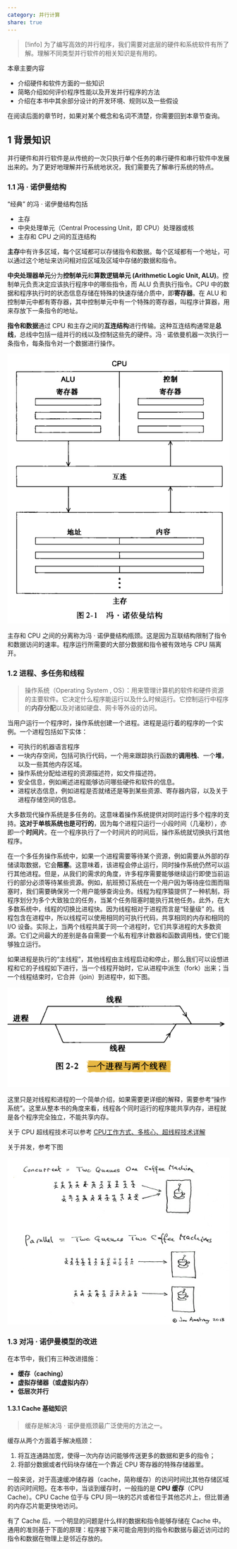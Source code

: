 ```yaml
---
category: 并行计算
share: true
---
```


> [!info] 
>为了编写高效的并行程序，我们需要对底层的硬件和系统软件有所了解。理解不同类型并行软件的相关知识是有用的。

本章主要内容

- 介绍硬件和软件方面的一些知识
- 简略介绍如何评价程序性能以及开发并行程序的方法
- 介绍在本书中其余部分设计的开发环境、规则以及一些假设

在阅读后面的章节时，如果对某个概念和名词不清楚，你需要回到本章节查询。

## 1 背景知识

并行硬件和并行软件是从传统的一次只执行单个任务的串行硬件和串行软件中发展出来的。为了更好地理解并行系统地状况，我们需要先了解串行系统的特点。

### 1.1 冯 · 诺伊曼结构

“经典” 的冯 · 诺伊曼结构包括

- 主存
- 中央处理单元（Central Processing Unit，即 CPU）处理器或核
- 主存和 CPU 之间的互连结构

**主存**中有许多区域，每个区域都可以存储指令和数据。每个区域都有一个地址，可以通过这个地址来访问相对应区域及区域中存储的数据和指令。

**中央处理器单元**分为**控制单元**和**算数逻辑单元 (Arithmetic Logic Unit, ALU)**。控制单元负责决定应该执行程序中的哪些指令，而 ALU 负责执行指令。CPU 中的数据和程序执行时的状态信息存储在特殊的快速存储介质中，即**寄存器**。在 ALU 和控制单元中都有寄存器，其中控制单元中有一个特殊的寄存器，叫程序计算器，用来存放下一条指令的地址。

**指令和数据**通过 CPU 和主存之间的**互连结构**进行传输。这种互连结构通常是**总线**，总线中包括一组并行的线以及控制这些先的硬件。冯 · 诺依曼机器一次执行一条指令，每条指令对一个数据进行操作。

![2 并行硬件和并行软件_image_1.png](../2%20%E5%B9%B6%E8%A1%8C%E7%A1%AC%E4%BB%B6%E5%92%8C%E5%B9%B6%E8%A1%8C%E8%BD%AF%E4%BB%B6_image_1.png)

主存和 CPU 之间的分离称为冯 · 诺伊曼结构瓶颈。这是因为互联结构限制了指令和数据访问的速率。程序运行所需要的大部分数据和指令被有效地与 CPU 隔离开。

### 1.2 进程、多任务和线程

>操作系统（Operating System , OS）：用来管理计算机的软件和硬件资源的主要软件。它决定什么程序能运行以及什么时候运行。它控制运行中程序的**内存分配**以及对诸如硬盘、网卡等外设的访问。

当用户运行一个程序时，操作系统创建一个进程。进程是运行着的程序的一个实例。一个进程包括如下实体：

- 可执行的机器语言程序
- 一块内存空间，包括可执行代码，一个用来跟踪执行函数的**调用栈**、一个**堆**，以及一些其他内存区域。
- 操作系统分配给进程的资源描述符，如文件描述符。
- 安全信息，例如阐述进程能够访问哪些硬件和软件的信息。
- 进程状态信息，例如进程是否就绪还是等到某些资源、寄存器内容，以及关于进程存储空间的信息。

大多数现代操作系统是多任务的。这意味着操作系统提供对同时运行多个程序的支持。**这对于单核系统也是可行的**，因为每个进程只运行一小段时间（几毫秒），亦即一个**时间片**。在一个程序执行了一个时间片的时间后，操作系统就切换执行其他程序。

在一个多任务操作系统中，如果一个进程需要等待某个资源，例如需要从外部的存储读取数据，它会**阻塞**。这意味着，该进程会停止运行，同时操作系统仍然可以运行其他进程。但是，从我们的需求的角度，许多程序需要能够继续运行即使当前运行的部分必须等待某些资源。例如，航班预订系统在一个用户因为等待座位图而阻塞时，我们需要确保另一个用户能够查询业务。线程为程序猿提供了一种机制，将程序划分为多个大致独立的任务，当某个任务阻塞时能执行其他任务。此外，在大多数系统中，线程的切换比进程快。因为线程相对于进程而言是“轻量级” 的。线程包含在进程中，所以线程可以使用相同的可执行代码，共享相同的内存和相同的 I/O 设备。实际上，当两个线程共属于同一个进程时，它们共享进程的大多数资源。它们之间最大的差别是各自需要一个私有程序计数器和函数调用栈，使它们能够独立运行。

如果进程是执行的“主线程”，其他线程由主线程启动和停止，那么我们可以设想进程和它的子线程如下进行，当一个线程开始时，它从进程中派生（fork）出来；当一个线程结束时，它合并（join）到进程中，如下图。

![2 并行硬件和并行软件_image_2.png](../2%20%E5%B9%B6%E8%A1%8C%E7%A1%AC%E4%BB%B6%E5%92%8C%E5%B9%B6%E8%A1%8C%E8%BD%AF%E4%BB%B6_image_2.png)

这里只是对线程和进程的一个简单介绍，如果需要更详细的解释，需要参考“操作系统”。这里从整本书的角度来看，线程各个同时运行的程序能共享内存，进程就是各个程序完全独立，不能共享内存。

关于 CPU 超线程技术可以参考 [CPU工作方式、多核心、超线程技术详解](https://zhuanlan.zhihu.com/p/52112475)

关于并发，参考下图

![2 并行硬件和并行软件_image_3.png](../2%20%E5%B9%B6%E8%A1%8C%E7%A1%AC%E4%BB%B6%E5%92%8C%E5%B9%B6%E8%A1%8C%E8%BD%AF%E4%BB%B6_image_3.png)

### 1.3 对冯 · 诺伊曼模型的改进

在本节中，我们有三种改进措施：

- **缓存（caching）**
- **虚拟存储器（或虚拟内存）**
- **低层次并行**

#### 1.3.1 Cache 基础知识

>缓存是解决冯 · 诺伊曼瓶颈最广泛使用的方法之一。

缓存从两个方面着手解决瓶颈：

1. 将互连通路加宽，使得一次内存访问能够传送更多的数据和更多的指令；
2. 将部分数据或者代码块存储在一个靠近 CPU 寄存器的特殊存储器里。

一般来说，对于高速缓冲储存器（cache，简称缓存）的访问时间比其他存储区域的访问时间短。在本书中，当谈到缓存时，一般指的是 **CPU 缓存**（CPU Cache）。CPU Cache 位于与 CPU 同一块的芯片或者位于其他芯片上，但比普通的内存芯片能更快地访问。

有了 Cache 后，一个明显的问题是什么样的数据和指令能够存储在 Cache 中。通用的准则基于下面的原理：程序接下来可能会用到的指令和数据与最近访问过的指令和数据在物理上是邻近存放的。
